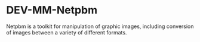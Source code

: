 DEV-MM-Netpbm
=============

Netpbm is a toolkit for manipulation of graphic images, including conversion of images between a variety of different formats.

